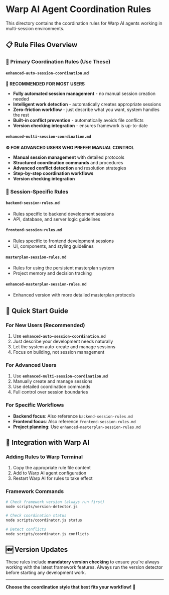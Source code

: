 # Warp AI Agent Coordination Rules

This directory contains the coordination rules for Warp AI agents working in multi-session environments.

## 📋 Rule Files Overview

### 🤖 Primary Coordination Rules (Use These)

#### `enhanced-auto-session-coordination.md` 
**🎯 RECOMMENDED FOR MOST USERS**
- **Fully automated session management** - no manual session creation needed
- **Intelligent work detection** - automatically creates appropriate sessions
- **Zero-friction workflow** - just describe what you want, system handles the rest
- **Built-in conflict prevention** - automatically avoids file conflicts
- **Version checking integration** - ensures framework is up-to-date

#### `enhanced-multi-session-coordination.md`
**⚙️ FOR ADVANCED USERS WHO PREFER MANUAL CONTROL**
- **Manual session management** with detailed protocols
- **Structured coordination commands** and procedures
- **Advanced conflict detection** and resolution strategies
- **Step-by-step coordination workflows**
- **Version checking integration**

### 📑 Session-Specific Rules

#### `backend-session-rules.md`
- Rules specific to backend development sessions
- API, database, and server logic guidelines

#### `frontend-session-rules.md` 
- Rules specific to frontend development sessions
- UI, components, and styling guidelines

#### `masterplan-session-rules.md`
- Rules for using the persistent masterplan system
- Project memory and decision tracking

#### `enhanced-masterplan-session-rules.md`
- Enhanced version with more detailed masterplan protocols

## 🚀 Quick Start Guide

### For New Users (Recommended)
1. Use **`enhanced-auto-session-coordination.md`**
2. Just describe your development needs naturally
3. Let the system auto-create and manage sessions
4. Focus on building, not session management

### For Advanced Users
1. Use **`enhanced-multi-session-coordination.md`**
2. Manually create and manage sessions
3. Use detailed coordination commands
4. Full control over session boundaries

### For Specific Workflows
- **Backend focus**: Also reference `backend-session-rules.md`
- **Frontend focus**: Also reference `frontend-session-rules.md`
- **Project planning**: Use `enhanced-masterplan-session-rules.md`

## 🔧 Integration with Warp AI

### Adding Rules to Warp Terminal
1. Copy the appropriate rule file content
2. Add to Warp AI agent configuration
3. Restart Warp AI for rules to take effect

### Framework Commands
```bash
# Check framework version (always run first)
node scripts/version-detector.js

# Check coordination status
node scripts/coordinator.js status

# Detect conflicts
node scripts/coordinator.js conflicts
```

## 🆕 Version Updates

These rules include **mandatory version checking** to ensure you're always working with the latest framework features. Always run the version detector before starting any development work.

---

**Choose the coordination style that best fits your workflow!** 🎯
